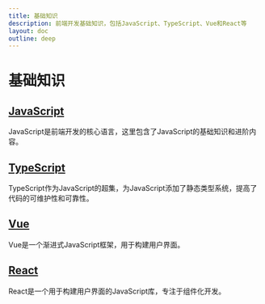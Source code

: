 ```yaml
---
title: 基础知识
description: 前端开发基础知识，包括JavaScript、TypeScript、Vue和React等
layout: doc
outline: deep
---
```


# 基础知识

<SeriesNav />

## [JavaScript](/posts/base/javascript/)
JavaScript是前端开发的核心语言，这里包含了JavaScript的基础知识和进阶内容。

## [TypeScript](/posts/base/typescript/)
TypeScript作为JavaScript的超集，为JavaScript添加了静态类型系统，提高了代码的可维护性和可靠性。

## [Vue](/posts/base/vue/)
Vue是一个渐进式JavaScript框架，用于构建用户界面。

## [React](/posts/base/react/)
React是一个用于构建用户界面的JavaScript库，专注于组件化开发。 